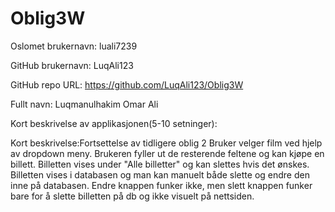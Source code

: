 # Oblig3W
Oslomet brukernavn: luali7239

GitHub brukernavn: LuqAli123

GitHub repo URL: https://github.com/LuqAli123/Oblig3W

Fullt navn: Luqmanulhakim Omar Ali

Kort beskrivelse av applikasjonen(5-10 setninger):

Kort beskrivelse:Fortsettelse av tidligere oblig 2
Bruker velger film ved hjelp av dropdown meny. 
Brukeren fyller ut de resterende feltene og kan kjøpe en billett. 
Billetten vises under "Alle billetter" og kan slettes hvis det ønskes.
Billetten vises i databasen og man kan manuelt både slette og endre den
inne på databasen. Endre knappen funker ikke, men slett knappen funker bare 
for å slette billetten på db og ikke visuelt på nettsiden.

